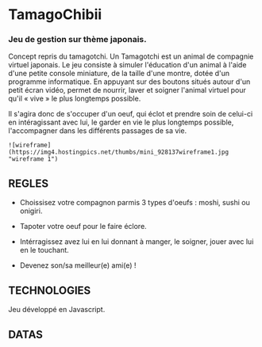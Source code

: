 # TamagoChibii
### Jeu de gestion sur thème japonais.

Concept repris du tamagotchi. Un Tamagotchi est un animal de compagnie virtuel japonais. Le jeu consiste à simuler l'éducation d'un animal à l'aide d'une petite console miniature, de la taille d'une montre, dotée d'un programme informatique. En appuyant sur des boutons situés autour d'un petit écran vidéo, permet de nourrir, laver et soigner l'animal virtuel pour qu'il « vive » le plus longtemps possible.

Il s'agira donc de s'occuper d'un oeuf, qui éclot et prendre soin de celui-ci en intéragissant avec lui, le garder en vie le plus longtemps possible, l'accompagner dans les différents passages de sa vie.

	![wireframe](https://img4.hostingpics.net/thumbs/mini_928137wireframe1.jpg "wireframe 1")



## REGLES

- Choissisez votre compagnon parmis 3 types d'oeufs : moshi, sushi ou onigiri.

- Tapoter votre oeuf pour le faire éclore.

- Intérragissez avez lui en lui donnant à manger, le soigner, jouer avec lui en le touchant.

- Devenez son/sa meilleur(e) ami(e) !



## TECHNOLOGIES

Jeu développé en Javascript.


## DATAS

